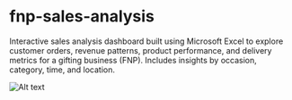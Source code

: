 # fnp-sales-analysis
Interactive sales analysis dashboard built using Microsoft Excel to explore customer orders, revenue patterns, product performance, and delivery metrics for a gifting business (FNP). Includes insights by occasion, category, time, and location.



![Alt text]()

